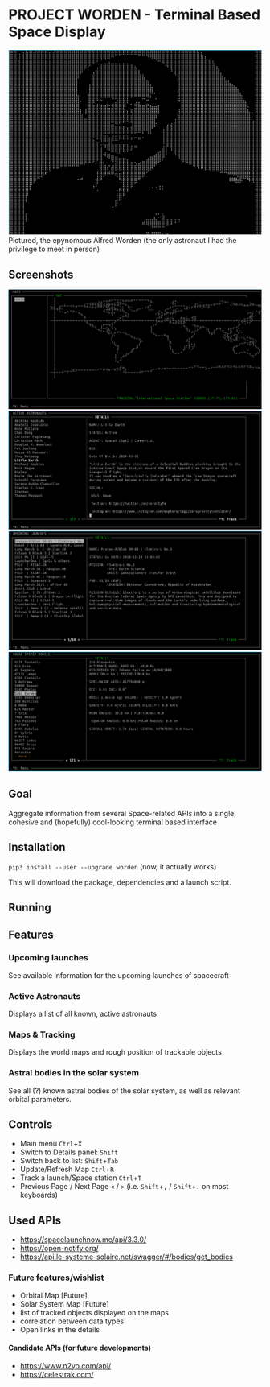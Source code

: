 # PROJECT WORDEN - Terminal Based Space Display 

![](img/worden.png)
Pictured, the epynomous Alfred Worden (the only astronaut I had the privilege to meet in person)

## Screenshots
![](img/iss.png)
![](img/astro.png)
![](img/launch.png)
![](img/body.png)
## Goal
Aggregate information from several Space-related APIs into a single, cohesive and (hopefully) cool-looking terminal based interface

## Installation
`pip3 install --user --upgrade worden` (now, it actually works)

This will download the package, dependencies and a launch script. 

## Running

## Features
### Upcoming launches
See available information for the upcoming launches of spacecraft
### Active Astronauts
Displays a list of all known, active astronauts
### Maps & Tracking
Displays the world maps and rough position of trackable objects
### Astral bodies in the solar system
See all (?) known astral bodies of the solar system, as well as relevant orbital parameters.

## Controls
- Main menu `Ctrl`+`X`
- Switch to Details panel: `Shift`
- Switch back to list: `Shift`+`Tab`
- Update/Refresh Map `Ctrl`+`R`
- Track a launch/Space station `Ctrl`+`T`
- Previous Page / Next Page `<` / `>` (i.e. `Shift`+`,` / `Shift`+`.` on most keyboards)

## Used APIs
- https://spacelaunchnow.me/api/3.3.0/
- https://open-notify.org/
- https://api.le-systeme-solaire.net/swagger/#/bodies/get_bodies


### Future features/wishlist
* Orbital Map [Future]
* Solar System Map [Future]
* list of tracked objects displayed on the maps
* correlation between data types
* Open links in the details
#### Candidate APIs (for future developments)
* https://www.n2yo.com/api/
* https://celestrak.com/
